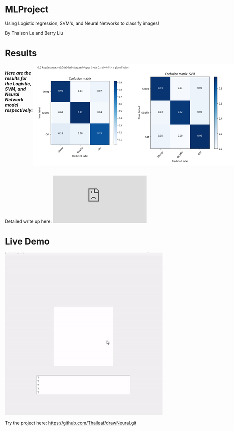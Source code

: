 # MLProject

Using Logistic regression, SVM's, and Neural Networks to classify images!

By Thaison Le and Berry Liu

# Results
<div style="display: flex; justify-content: space-between;">
  <h5> Here are the results for the Logistic, SVM, and Neural Network model respectively: </h5>
  <br>
  <img src="https://github.com/BerryLiu2002/MLProject/blob/main/write_up.png" width="325" height="325">


  <img src="https://github.com/BerryLiu2002/MLProject/blob/main/write_up2.png" width="325" height="325">


  <img src="https://github.com/BerryLiu2002/MLProject/blob/main/write_up3.png" width="325" height="325">
  
</div>
  
  
<br>

Detailed write up here: ![Write Up](https://github.com/BerryLiu2002/MLProject/blob/main/write_up.pdf)

# Live Demo

![](https://github.com/BerryLiu2002/MLProject/blob/main/ezgif-1-95c1882550.gif)

Try the project here: https://github.com/Thaileaf/drawNeural.git


